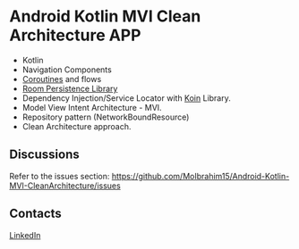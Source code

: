 # Android Kotlin MVI Clean Architecture APP
- Kotlin
- Navigation Components
- [Coroutines](https://developer.android.com/kotlin/coroutines) and flows
- [Room Persistence Library](https://developer.android.com/training/data-storage/room "Room Persistence Library")
- Dependency Injection/Service Locator with [Koin](https://github.com/InsertKoinIO/koin "Koin") Library.
- Model View Intent Architecture - MVI.
- Repository pattern (NetworkBoundResource)
- Clean Architecture approach.

Discussions
-
Refer to the issues section: https://github.com/MoIbrahim15/Android-Kotlin-MVI-CleanArchitecture/issues

Contacts
-
[LinkedIn](https://www.linkedin.com/in/mohamedibrahim15/)
